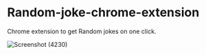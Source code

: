 # Random-joke-chrome-extension
Chrome extension to get Random jokes on one click.

![Screenshot (4230)](https://user-images.githubusercontent.com/81847195/170985235-a63ac587-9507-4d86-a8f2-b5937781563d.png)
